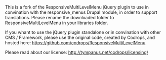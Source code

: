This is a fork of the ResponsiveMultiLevelMenu jQuery plugin to use in convination with the responsive_menus Drupal module, in order to support translations.
Please rename the downloaded folder to ResponsiveMultiLevelMenu in your libraries folder.

If you whant to use the jQuery plugin standalone or in convination with other CMS / Framework, please use the original code, created by Codrops, and hosted here:
https://github.com/codrops/ResponsiveMultiLevelMenu

Please read about our license: http://tympanus.net/codrops/licensing/
